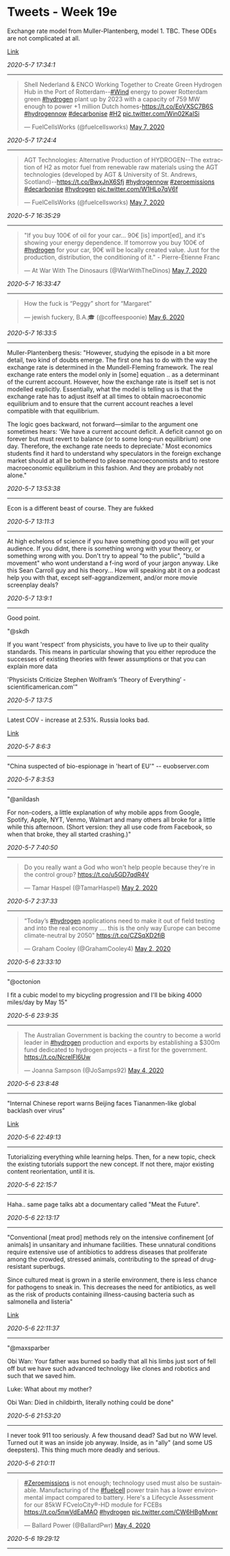 # Tweets - Week 19e

Exchange rate model from Muller-Plantenberg, model 1. TBC. These ODEs
are not complicated at all.

[Link](https://muratk3n.github.io/thirdwave/en/2020/06/exch.html)

*2020-5-7 17:34:1*

---

<blockquote class="twitter-tweet"><p lang="en" dir="ltr">Shell Nederland &amp; ENCO Working Together to Create Green Hydrogen Hub in the Port of Rotterdam--<a href="https://twitter.com/hashtag/Wind?src=hash&amp;ref_src=twsrc%5Etfw">#Wind</a> energy to power Rotterdam green <a href="https://twitter.com/hashtag/hydrogen?src=hash&amp;ref_src=twsrc%5Etfw">#hydrogen</a> plant up by 2023 with a capacity of 759 MW enough to power +1 million Dutch homes-<a href="https://t.co/EoVXSC7B6S">https://t.co/EoVXSC7B6S</a> <a href="https://twitter.com/hashtag/hydrogennow?src=hash&amp;ref_src=twsrc%5Etfw">#hydrogennow</a> <a href="https://twitter.com/hashtag/decarbonise?src=hash&amp;ref_src=twsrc%5Etfw">#decarbonise</a> <a href="https://twitter.com/hashtag/H2?src=hash&amp;ref_src=twsrc%5Etfw">#H2</a> <a href="https://t.co/Win02KaISi">pic.twitter.com/Win02KaISi</a></p>&mdash; FuelCellsWorks (@fuelcellsworks) <a href="https://twitter.com/fuelcellsworks/status/1258396274740596741?ref_src=twsrc%5Etfw">May 7, 2020</a></blockquote> <script async src="https://platform.twitter.com/widgets.js" charset="utf-8"></script>

*2020-5-7 17:24:4*

---


<blockquote class="twitter-tweet"><p lang="en" dir="ltr">AGT Technologies: Alternative Production of HYDROGEN--The extraction of H2 as motor fuel from renewable raw materials using the AGT technologies (developed by AGT &amp; University of St. Andrews, Scotland)--<a href="https://t.co/BwxJnX6Sfj">https://t.co/BwxJnX6Sfj</a> <a href="https://twitter.com/hashtag/hydrogennow?src=hash&amp;ref_src=twsrc%5Etfw">#hydrogennow</a> <a href="https://twitter.com/hashtag/zeroemissions?src=hash&amp;ref_src=twsrc%5Etfw">#zeroemissions</a> <a href="https://twitter.com/hashtag/decarbonise?src=hash&amp;ref_src=twsrc%5Etfw">#decarbonise</a> <a href="https://twitter.com/hashtag/hydrogen?src=hash&amp;ref_src=twsrc%5Etfw">#hydrogen</a> <a href="https://t.co/W1HLo7qV6f">pic.twitter.com/W1HLo7qV6f</a></p>&mdash; FuelCellsWorks (@fuelcellsworks) <a href="https://twitter.com/fuelcellsworks/status/1258379634779000839?ref_src=twsrc%5Etfw">May 7, 2020</a></blockquote> <script async src="https://platform.twitter.com/widgets.js" charset="utf-8"></script>

*2020-5-7 16:35:29*

---

<blockquote class="twitter-tweet"><p lang="en" dir="ltr">&quot;If you buy 100€ of oil for your car... 90€ [is] import[ed], and it&#39;s showing your energy dependence. If tomorrow you buy 100€ of <a href="https://twitter.com/hashtag/hydrogen?src=hash&amp;ref_src=twsrc%5Etfw">#hydrogen</a> for your car, 90€ will be locally created value. Just for the production, distribution, the conditioning of it.&quot; - Pierre-Étienne Franc</p>&mdash; At War With The Dinosaurs (@WarWithTheDinos) <a href="https://twitter.com/WarWithTheDinos/status/1258369520999313415?ref_src=twsrc%5Etfw">May 7, 2020</a></blockquote> <script async src="https://platform.twitter.com/widgets.js" charset="utf-8"></script>

*2020-5-7 16:33:47*

---

<blockquote class="twitter-tweet"><p lang="en" dir="ltr">How the fuck is “Peggy” short for “Margaret”</p>&mdash; jewish fuckery, B.A.🎓 (@coffeespoonie) <a href="https://twitter.com/coffeespoonie/status/1258071118629519365?ref_src=twsrc%5Etfw">May 6, 2020</a></blockquote> <script async src="https://platform.twitter.com/widgets.js" charset="utf-8"></script>

*2020-5-7 16:33:5*

---

Muller-Plantenberg thesis: "However, studying the episode in a bit
more detail, two kind of doubts emerge. The first one has to do with
the way the exchange rate is determined in the Mundell-Fleming
framework. The real exchange rate enters the model only in [some]
equation .. as a determinant of the current account. However, how the
exchange rate is itself set is not modelled explicitly. Essentially,
what the model is telling us is that the exchange rate has to adjust
itself at all times to obtain macroeconomic equilibrium and to ensure
that the current account reaches a level compatible with that
equilibrium.

The logic goes backward, not forward—similar to the argument one
sometimes hears: 'We have a current account deficit. A deficit cannot
go on forever but must revert to balance (or to some long-run
equilibrium) one day. Therefore, the exchange rate needs to
depreciate.' Most economics students find it hard to under­stand why
speculators in the foreign exchange market should at all be bothered
to please macroeconomists and to restore macroeconomic equilibrium in
this fashion.  And they are probably not alone."

*2020-5-7 13:53:38*

---

Econ is a different beast of course. They are fukked

*2020-5-7 13:11:3*

---

At high echelons of science if you have something good you will get
your audience. If you didnt, there is something wrong with your
theory, or something wrong with you. Don't try to appeal "to the
public", "build a movement" who wont understand a f-ing word of your
jargon anyway. Like this Sean Carroll guy and his theory... How will
speaking abt it on a podcast help you with that, except
self-aggrandizement, and/or more movie screenplay deals?

*2020-5-7 13:9:1*

---

Good point. 

"@skdh

If you want 'respect' from physicists, you have to live up to their
quality standards. This means in particular showing that you either
reproduce the successes of existing theories with fewer assumptions or
that you can explain more data

'Physicists Criticize Stephen Wolfram’s ‘Theory of Everything’ - scientificamerican.com'"

*2020-5-7 13:7:5*

---

Latest COV - increase at 2.53%. Russia looks bad. 

[Link](https://muratk3n.github.io/thirdwave/en/2020/02/corona.html)

*2020-5-7 8:6:3*

---

"China suspected of bio-espionage in 'heart of EU'" -- euobserver.com

*2020-5-7 8:3:53*

---

"@anildash

For non-coders, a little explanation of why mobile apps from Google,
Spotify, Apple, NYT, Venmo, Walmart and many others all broke for a
little while this afternoon. (Short version: they all use code from
Facebook, so when that broke, they all started crashing.)"

*2020-5-7 7:40:50*

---

<blockquote class="twitter-tweet"><p lang="en" dir="ltr">Do you really want a God who won&#39;t help people because they&#39;re in the control group? <a href="https://t.co/u5GD7qdR4V">https://t.co/u5GD7qdR4V</a></p>&mdash; Tamar Haspel (@TamarHaspel) <a href="https://twitter.com/TamarHaspel/status/1256559313335836674?ref_src=twsrc%5Etfw">May 2, 2020</a></blockquote> <script async src="https://platform.twitter.com/widgets.js" charset="utf-8"></script>

*2020-5-7 2:37:33*

---

<blockquote class="twitter-tweet"><p lang="en" dir="ltr">“Today’s <a href="https://twitter.com/hashtag/hydrogen?src=hash&amp;ref_src=twsrc%5Etfw">#hydrogen</a> applications need to make it out of field testing and into the real economy .... this is the only way Europe can become climate-neutral by 2050&quot; <a href="https://t.co/CZSqXD2fiB">https://t.co/CZSqXD2fiB</a></p>&mdash; Graham Cooley (@GrahamCooley4) <a href="https://twitter.com/GrahamCooley4/status/1256590822641991681?ref_src=twsrc%5Etfw">May 2, 2020</a></blockquote> <script async src="https://platform.twitter.com/widgets.js" charset="utf-8"></script>

*2020-5-6 23:33:10*

---

"@octonion

I fit a cubic model to my bicycling progression and I'll be biking
4000 miles/day by May 15"

*2020-5-6 23:9:35*

---

<blockquote class="twitter-tweet"><p lang="en" dir="ltr">The Australian Government is backing the country to become a world leader in <a href="https://twitter.com/hashtag/hydrogen?src=hash&amp;ref_src=twsrc%5Etfw">#hydrogen</a> production and exports by establishing a $300m fund dedicated to hydrogen projects – a first for the government. <a href="https://t.co/NcrelFl6Uw">https://t.co/NcrelFl6Uw</a></p>&mdash; Joanna Sampson (@JoSamps92) <a href="https://twitter.com/JoSamps92/status/1257322987021189120?ref_src=twsrc%5Etfw">May 4, 2020</a></blockquote> <script async src="https://platform.twitter.com/widgets.js" charset="utf-8"></script>

*2020-5-6 23:8:48*

---

"Internal Chinese report warns Beijing faces Tiananmen-like global
backlash over virus"

[Link](https://defconwarningsystem.com/2020/05/06/internal-chinese-report-warns-beijing-faces-tiananmen-like-global-backlash-over-virus/)

*2020-5-6 22:49:13*

---

Tutorializing everything while learning helps. Then, for a new topic,
check the existing tutorials support the new concept. If not there,
major existing content reorientation, until it is.

*2020-5-6 22:15:7*

---

Haha.. same page talks abt a documentary called "Meat the Future".

*2020-5-6 22:13:17*

---

"Conventional [meat prod] methods rely on the intensive confinement
[of animals] in unsanitary and inhumane facilities. These unnatural
conditions require extensive use of antibiotics to address diseases
that proliferate among the crowded, stressed animals, contributing to
the spread of drug-resistant superbugs.

Since cultured meat is grown in a sterile environment, there is less
chance for pathogens to sneak in. This decreases the need for
antibiotics, as well as the risk of products containing
illness-causing bacteria such as salmonella and listeria"

[Link](https://www.cbc.ca/documentarychannel/m/features/documentary-meat-the-future-shows-us-the-possible-future-of-meat)

*2020-5-6 22:11:37*

---

"@maxsparber

Obi Wan: Your father was burned so badly that all his limbs just sort
of fell off but we have such advanced technology like clones and
robotics and such that we saved him.

Luke: What about my mother?

Obi Wan: Died in childbirth, literally nothing could be done"

*2020-5-6 21:53:20*

---

I never took 911 too seriously. A few thousand dead? Sad but no WW
level. Turned out it was an inside job anyway. Inside, as in "ally"
(and some US deepsters). This thing much more deadly and serious.

*2020-5-6 21:0:11*

---

<blockquote class="twitter-tweet"><p lang="en" dir="ltr"><a href="https://twitter.com/hashtag/Zeroemissions?src=hash&amp;ref_src=twsrc%5Etfw">#Zeroemissions</a> is not enough; technology used must also be sustainable. Manufacturing of the <a href="https://twitter.com/hashtag/fuelcell?src=hash&amp;ref_src=twsrc%5Etfw">#fuelcell</a> power train has a lower environmental impact compared to battery. Here&#39;s a Lifecycle Assessment for our 85kW FCveloCity®-HD module for FCEBs <a href="https://t.co/5nwVdEaMAO">https://t.co/5nwVdEaMAO</a> <a href="https://twitter.com/hashtag/hydrogen?src=hash&amp;ref_src=twsrc%5Etfw">#hydrogen</a> <a href="https://t.co/CW6HBgMvwr">pic.twitter.com/CW6HBgMvwr</a></p>&mdash; Ballard Power (@BallardPwr) <a href="https://twitter.com/BallardPwr/status/1257395824021118976?ref_src=twsrc%5Etfw">May 4, 2020</a></blockquote> <script async src="https://platform.twitter.com/widgets.js" charset="utf-8"></script>

*2020-5-6 19:29:12*

---
